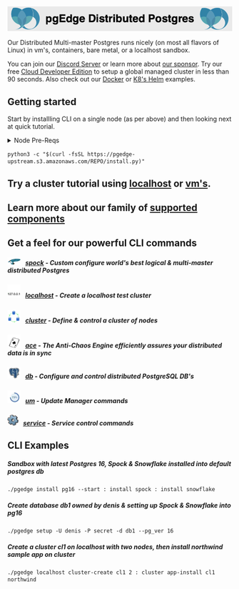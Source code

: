 
![# pgEdge Distributed Postgres](img/pgedge-dp-banner.png)

Our Distributed Multi-master Postgres runs nicely (on most all flavors of Linux) in vm's, containers, bare metal, or a localhost sandbox.  

You can join our [Discord Server](https://discord.com/invite/QaqHy52sUd) or learn more about [our sponsor](https://pgedge.com/company).
Try our free [Cloud Developer Edition](https://www.pgedge.com/get-started/cloud) to setup a global managed cluster in less than 90 seconds.  Also check out our [Docker](https://github.com/pgEdge/pgedge-docker/blob/main/README.md) or [K8's Helm](https://github.com/pgEdge/pgedge-helm/blob/main/examples/README.md) examples.  


##  Getting started 
Start by installling CLI on a single node (as per above) and then looking next at quick tutorial.

<details>
<summary>Node Pre-Reqs</summary>

- Use a  non-root user from the command line
- Tested with Python 3.9 thru 3.12
  - Python 3.9 on EL8, EL9, SLE-15, & Amazon Linux 2023
  - Python 3.10 on Ubuntu 22.04
  - Python 3.11 on Debian 12
  - *Experimental* on Python 3.12 on Ubuntu 24.04 & Fedora 40

- optional: config [password-less sudo](http://lussier.io/index.php/2023/04/07/passwordless-sudo/) if you want to autostart components with systemctl
- optional config [password-less ssh](http://lussier.io/index.php/2023/06/07/passwordless-ssh-to-localhost-2) to localhost for using `localhost cluster` commands
</details>

```
python3 -c "$(curl -fsSL https://pgedge-upstream.s3.amazonaws.com/REPO/install.py)"
```

## Try a cluster tutorial using [localhost](cli/tutorials/localhost-cluster.md) or [vm's](cli/tutorials/vm-cluster.md).

## Learn more about our family of [supported components](supported-components.md)

## Get a feel for our powerful CLI commands

##### <img src=img/spock-cli.png width=30>&nbsp;&nbsp; **[spock](cli/SPOCK.md)** - Custom configure world's best logical & multi-master distributed Postgres

##### <img src=img/localhost.png width=30>&nbsp;&nbsp; **[localhost](cli/LOCALHOST.md)** - Create a localhost test cluster

##### <img src=img/cluster.png width=30>&nbsp;&nbsp; **[cluster](cli/CLUSTER.md)** - Define & control a cluster of nodes

##### <img src=img/ace.png width=30>&nbsp;&nbsp; **[ace](cli/ACE.md)** - The Anti-Chaos Engine efficiently assures your distributed data is in sync

##### <img src=img/db-pg.png width=30>&nbsp;&nbsp; **[db](cli/DB.md)** - Configure and control distributed PostgreSQL DB's

##### <img src=img/um.png width=30>&nbsp;&nbsp; **[um](cli/UM.md)** - Update Manager commands

##### <img src=img/service.png width=25>&nbsp;&nbsp; **[service](cli/SERVICE.md)** - Service control commands

## CLI Examples
##### Sandbox with latest *Postgres 16*, *Spock* & *Snowflake* installed into default *postgres* db
```
./pgedge install pg16 --start : install spock : install snowflake
```

##### Create database *db1* owned by *denis* & setting up *Spock* & *Snowflake*  into *pg16*
```
./pgedge setup -U denis -P secret -d db1 --pg_ver 16
```

##### Create a cluster *cl1* on localhost with two nodes, then install *northwind sample app* on cluster
```
./pgedge localhost cluster-create cl1 2 : cluster app-install cl1 northwind
```
